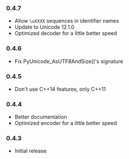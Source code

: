 ### 0.4.7

* Allow ``\uXXXX`` sequences in identifier names
* Update to Unicode 12.1.0
* Optimized decoder for a little better speed

### 0.4.6

* Fix PyUnicode_AsUTF8AndSize()'s signature

### 0.4.5

* Don't use C++14 features, only C++11

### 0.4.4

* Better documentation
* Optimized encoder for a little better speed

### 0.4.3

* Initial release
